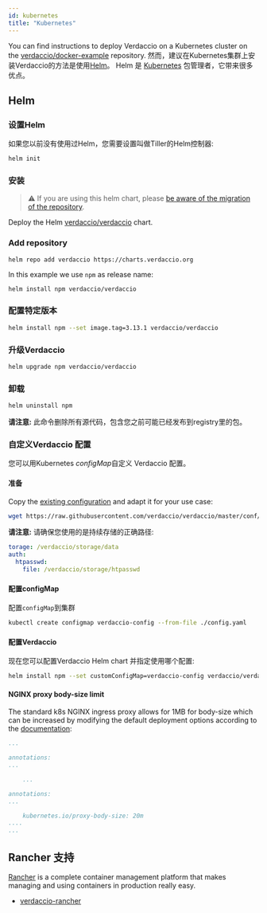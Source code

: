 ```yaml
---
id: kubernetes
title: "Kubernetes"
---
```


 You can find instructions to deploy Verdaccio on a Kubernetes cluster on the [verdaccio/docker-example](https://github.com/verdaccio/verdaccio/tree/5.x/docker-examples/kubernetes-example) repository. 然而，建议在Kubernetes集群上安装Verdaccio的方法是使用[Helm](https://helm.sh)。 Helm 是 [Kubernetes](https://kubernetes.io) 包管理者，它带来很多优点。

## Helm

### 设置Helm

如果您以前没有使用过Helm，您需要设置叫做Tiller的Helm控制器:

```bash
helm init
```

### 安装

> ⚠️ If you are using this helm chart, please [be aware of the migration of the repository](https://github.com/verdaccio/verdaccio/issues/1767).

Deploy the Helm [verdaccio/verdaccio](https://github.com/verdaccio/charts) chart.

### Add repository

```
helm repo add verdaccio https://charts.verdaccio.org
```

In this example we use `npm` as release name:

```bash
helm install npm verdaccio/verdaccio
```

### 配置特定版本

```bash
helm install npm --set image.tag=3.13.1 verdaccio/verdaccio
```

### 升级Verdaccio

```bash
helm upgrade npm verdaccio/verdaccio
```

### 卸载

```bash
helm uninstall npm
```

**请注意:** 此命令删除所有源代码，包含您之前可能已经发布到registry里的包。


### 自定义Verdaccio 配置

您可以用Kubernetes *configMap*自定义 Verdaccio 配置。

#### 准备

Copy the [existing configuration](https://github.com/verdaccio/verdaccio/blob/master/conf/docker.yaml) and adapt it for your use case:

```bash
wget https://raw.githubusercontent.com/verdaccio/verdaccio/master/conf/docker.yaml -O config.yaml
```

**请注意:** 请确保您使用的是持续存储的正确路径:

```yaml
torage: /verdaccio/storage/data
auth:
  htpasswd:
    file: /verdaccio/storage/htpasswd
```

#### 配置configMap

配置`configMap`到集群

```bash
kubectl create configmap verdaccio-config --from-file ./config.yaml
```

#### 配置Verdaccio

现在您可以配置Verdaccio Helm chart 并指定使用哪个配置:

```bash
helm install npm --set customConfigMap=verdaccio-config verdaccio/verdaccio
```

#### NGINX proxy body-size limit

The standard k8s NGINX ingress proxy allows for 1MB for body-size which can be increased by modifying the default deployment options according to the [documentation](https://kubernetes.github.io/ingress-nginx/user-guide/nginx-configuration/annotations/#custom-max-body-size):
```yaml
...

annotations:
...

    ...

annotations:
...

    kubernetes.io/proxy-body-size: 20m
....    
...

```

## Rancher 支持

[Rancher](http://rancher.com/) is a complete container management platform that makes managing and using containers in production really easy.

* [verdaccio-rancher](https://github.com/lgaticaq/verdaccio-rancher)
